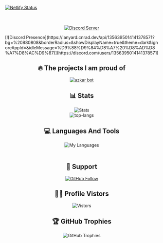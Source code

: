 [![Netlify Status](https://api.netlify.com/api/v1/badges/8677683b-05fb-493b-8289-48eb5e900d36/deploy-status)](https://app.netlify.com/sites/7220/deploys)
<div align="center" style="margin-top: 50px;">
  <p>
    <a href="https://discord.gg/KXGnFx4TDK">
      <img src="http://invidget.switchblade.xyz/KXGnFx4TDK" alt="Discord Server"/>
    </a>
  </p>
</div>
[![Discord Presence](https://lanyard.cnrad.dev/api/1356395014141378571?bg=%20880808&borderRadius=&showDisplayName=true&theme=dark&ignoreAppId=&idleMessage=%D9%88%D9%84%D8%A7%20%D8%AD%D8%A7%D8%AC%D9%87)](https://discord.com/users/1356395014141378571)

<div align="center">
  <h2>🔥 The projects I am proud of</h2>
  <p>
    <a href="https://github.com/ziadta3bannafsianwmokt2b/Azkarbot-72.20">
      <img src="https://github-readme-stats.vercel.app/api/pin/?username=ziadta3bannafsianwmokt2b&repo=azkarbot-72.20&bg_color=0d1117&title_color=00ccff&text_color=a5a5a5" alt="azkar bot" />
    </a>
  </p>
</div>
    </a>
  </p>
</div>

<div align="center">
  <h2>📊 Stats</h2>
  <p>
    <img src="https://github-readme-stats.vercel.app/api?username=ziadta3bannafsianwmokt2b&rank_icon=github&theme=dark" alt="Stats"/>
    <br>
    <img src="https://github-readme-stats.vercel.app/api/top-langs/?username=ziadta3bannafsianwmokt2b&layout=pie&theme=dark" alt="top-langs"/>
  </p>
</div>

</div>
<div align="center">
  <h2>💻 Languages And Tools</h2>
    <img src="https://skillicons.dev/icons?i=js,vscode,npm,nodejs,github,discordjs,bots,discord" alt="My Languages"/>
</div>
<div align="center" style="margin-top: 50px;">
  <h2> 💌 Support </h2>
  <p>
    <a href="https://github.com/ziadta3bannafsianwmokt2b">
      <img src="https://img.shields.io/github/followers/ziadta3bannafsianwmokt2b?label=Follow&style=social" alt="GitHub Follow"/>
    </a>
  </p>

</div>
<div align="center">
   <h2>👨‍🏫 Profile Vistors</h2>
  <img src="https://profile-counter.glitch.me/ziadta3bannafsianwmokt2b/count.svg" alt="Vistors"/>
</div>

<div align="center">
  <h2>🏆 GitHub Trophies</h2>
  <img src="https://github-profile-trophy.vercel.app/?username=ziadta3bannafsianwmokt2b&theme=onedark&row=1&column=7" alt="GitHub Trophies" />
</div>
